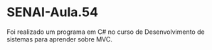 # SENAI-Aula.54
<p>Foi realizado um programa em C# no curso de Desenvolvimento de sistemas para aprender sobre MVC.</p>

